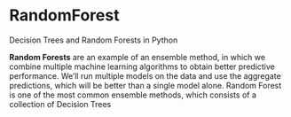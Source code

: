 # RandomForest
Decision Trees and Random Forests in Python

**Random Forests** are an example of an ensemble method, in which we combine multiple machine learning algorithms to obtain better predictive performance. 
We’ll run multiple models on the data and use the aggregate predictions, which will be better than a single model alone.
Random Forest is one of the most common ensemble methods, which consists of a collection of Decision Trees
